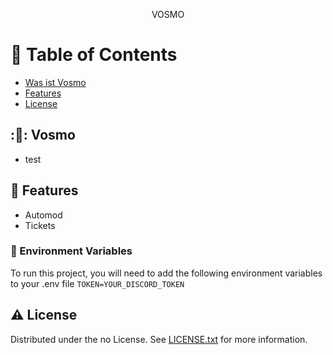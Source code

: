 <div align='center'>

<p>VOSMO</p>



</div>

# :notebook_with_decorative_cover: Table of Contents

- [Was ist Vosmo](#vosmo)
- [Features](#dart-features)
- [License](#warning-license)

## :🔹: Vosmo
- test


## :dart: Features
- Automod
- Tickets


### :key: Environment Variables
To run this project, you will need to add the following environment variables to your .env file
`TOKEN=YOUR_DISCORD_TOKEN`



## :warning: License

Distributed under the no License. See [LICENSE.txt](LICENSE) for more information.

